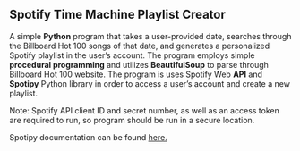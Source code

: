 ## Spotify Time Machine Playlist Creator

A simple **Python** program that takes a user-provided date, searches through the Billboard Hot 100 songs of that date, and generates a personalized Spotify playlist
in the user’s account. The program employs simple **procedural programming** and utilizes **BeautifulSoup** to parse through Billboard Hot 100 website. The program is 
uses Spotify Web **API** and **Spotipy** Python library in order to access a user’s account and create a new playlist. 

Note: Spotify API client ID and secret number, as well as an access token are required to run, so program should be run in a secure location.

Spotipy documentation can be found [here.]( https://spotipy.readthedocs.io/en/2.22.1/)
